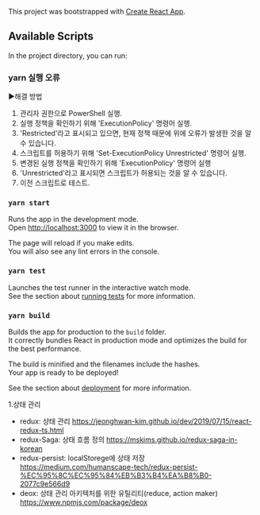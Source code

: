 This project was bootstrapped with [Create React App](https://github.com/facebook/create-react-app).

## Available Scripts

In the project directory, you can run:

### yarn 실행 오류
▶해결 방법
1. 관리자 권한으로 PowerShell 실행.
2. 실행 정책을 확인하기 위해 'ExecutionPolicy' 명령어 실행.
3. 'Restricted'라고 표시되고 있으면, 현재 정책 때문에 위에 오류가 발생한 것을 알 수 있습니다.
4. 스크립트를 허용하기 위해 'Set-ExecutionPolicy Unrestricted' 명령어 실행.
5. 변경된 실행 정책을 확인하기 위해 'ExecutionPolicy' 명령어 실행
6. 'Unrestricted'라고 표시되면 스크립트가 허용되는 것을 알 수 있습니다.
7. 이전 스크립트로 테스트.

### `yarn start`

Runs the app in the development mode.<br />
Open [http://localhost:3000](http://localhost:3000) to view it in the browser.

The page will reload if you make edits.<br />
You will also see any lint errors in the console.

### `yarn test`

Launches the test runner in the interactive watch mode.<br />
See the section about [running tests](https://facebook.github.io/create-react-app/docs/running-tests) for more information.

### `yarn build`

Builds the app for production to the `build` folder.<br />
It correctly bundles React in production mode and optimizes the build for the best performance.

The build is minified and the filenames include the hashes.<br />
Your app is ready to be deployed!

See the section about [deployment](https://facebook.github.io/create-react-app/docs/deployment) for more information.

1.상태 관리

- redux: 상태 관리 https://jeonghwan-kim.github.io/dev/2019/07/15/react-redux-ts.html
- redux-Saga: 상태 흐름 정의 https://mskims.github.io/redux-saga-in-korean
- redux-persist: localStorege에 상태 저장 https://medium.com/humanscape-tech/redux-persist-%EC%95%8C%EC%95%84%EB%B3%B4%EA%B8%B0-2077c9e566d9
- deox: 상태 관리 아키텍처를 위한 유틸리티(reduce, action maker) https://www.npmjs.com/package/deox
